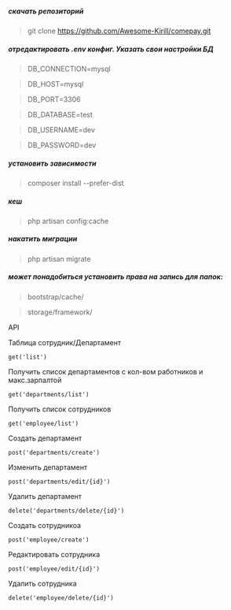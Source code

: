 ##### скачать репозиторий
> git clone https://github.com/Awesome-Kirill/comepay.git
##### отредактировать .env конфиг. Указать свои настройки БД
>DB_CONNECTION=mysql

>DB_HOST=mysql

>DB_PORT=3306

>DB_DATABASE=test

>DB_USERNAME=dev

>DB_PASSWORD=dev

##### установить зависимости
> composer install --prefer-dist
##### кеш
> php artisan config:cache 
##### накатить миграции
> php artisan migrate
##### может понадобиться установить права на запись для папок:
> bootstrap/cache/

> storage/framework/

API

Таблица сотрудник/Департамент 

`get('list') `

Получить список департаментов с кол-вом работников и макс.зарпалтой 

`get('departments/list')`

Получить список сотрудников 

`get('employee/list')`

Создать департамент 

`post('departments/create')`

Изменить департамент 

`post('departments/edit/{id}')`

Удалить департамент 

`delete('departments/delete/{id}')`

Создать сотрудникоа 

`post('employee/create')`

Редактировать сотрудника 

`post('employee/edit/{id}')`

Удалить сотрудника 

`delete('employee/delete/{id}')`
